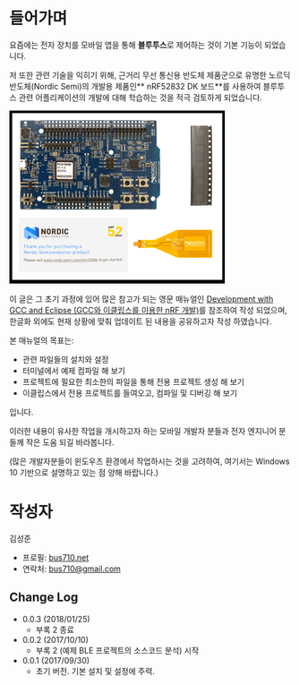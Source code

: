 # 들어가며

요즘에는 전자 장치를 모바일 앱을 통해 **블루투스**로 제어하는 것이 기본 기능이 되었습니다.

저 또한 관련 기술을 익히기 위해, 근거리 무선 통신용 반도체 제품군으로 유명한 노르딕 반도체\(Nordic Semi\)의 개발용 제품인** nRF52832 DK 보드**를 사용하여 블루투스 관련 어플리케이션의 개발에 대해 학습하는 것을 적극 검토하게 되었습니다.

![](/images/nRF52_DK_v1.1.0_Kit_content.png)

이 글은 그 초기 과정에 있어 많은 참고가 되는 영문 매뉴얼인 [Development with GCC and Eclipse \(GCC와 이클립스를 이용한 nRF 개발\)](https://devzone.nordicsemi.com/tutorials/7/development-with-gcc-and-eclipse/)를 참조하여 작성 되었으며, 한글화 외에도 현재 상황에 맞춰 업데이트 된 내용을 공유하고자 작성 하였습니다.

본 매뉴얼의 목표는:

* 관련 파일들의 설치와 설정
* 터미널에서 예제 컴파일 해 보기
* 프로젝트에 필요한 최소한의 파일을 통해 전용 프로젝트 생성 해 보기 
* 이클립스에서 전용 프로젝트를 들여오고, 컴파일 및 디버깅 해 보기 

입니다.

이러한 내용이 유사한 작업을 개시하고자 하는 모바일 개발자 분들과 전자 엔지니어 분들께 작은 도움 되길 바라봅니다.

\(많은 개발자분들이 윈도우즈 환경에서 작업하시는 것을 고려하여, 여기서는 Windows 10 기반으로 설명하고 있는 점 양해 바랍니다.\)

# 작성자

김성준

* 프로필: [bus710.net](http://bus710.net)  
* 연락처: [bus710@gmail.com](mailto:<bus710@gmail.com)

## Change Log

* 0.0.3 \(2018/01/25\)
  * 부록 2 종료
* 0.0.2 \(2017/10/10\)
  * 부록 2 \(예제 BLE 프로젝트의 소스코드 분석\) 시작
* 0.0.1 \(2017/09/30\)
  * 초기 버전. 기본 설치 및 설정에 주력.



